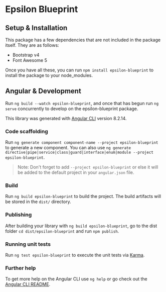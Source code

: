 # Epsilon Blueprint

## Setup & Installation

This package has a few dependencies that are not included in the package itself. They are as follows:

- Bootstrap v4
- Font Awesome 5

Once you have all these, you can run `npm install epsilon-blueprint` to install the package to your node_modules.

## Angular & Development

Run `ng build --watch epsilon-blueprint`, and once that has begun run `ng serve` concurrently to develop on the epsilon-blueprint package.

This library was generated with [Angular CLI](https://github.com/angular/angular-cli) version 8.2.14.

### Code scaffolding

Run `ng generate component component-name --project epsilon-blueprint` to generate a new component. You can also use `ng generate directive|pipe|service|class|guard|interface|enum|module --project epsilon-blueprint`.
> Note: Don't forget to add `--project epsilon-blueprint` or else it will be added to the default project in your `angular.json` file. 

### Build

Run `ng build epsilon-blueprint` to build the project. The build artifacts will be stored in the `dist/` directory.

### Publishing

After building your library with `ng build epsilon-blueprint`, go to the dist folder `cd dist/epsilon-blueprint` and run `npm publish`.

### Running unit tests

Run `ng test epsilon-blueprint` to execute the unit tests via [Karma](https://karma-runner.github.io).

### Further help

To get more help on the Angular CLI use `ng help` or go check out the [Angular CLI README](https://github.com/angular/angular-cli/blob/master/README.md).
